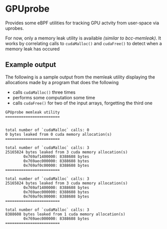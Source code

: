 # GPUprobe

Provides some eBPF utilities for tracking GPU actvity from user-space via
uprobes.

For now, only a memory leak utility is available *(similar to bcc-memleak)*.
It works by correlating calls to `cudaMalloc()` and `cudaFree()` to detect when
a memory leak has occured 

## Example output

The following is a sample output from the memleak utility displaying the 
allocations made by a program that does the following

- calls `cudaMalloc()` three times
- performs some computation some time
- calls `cudaFree()` for two of the input arrays, forgetting the third one

```
GPUprobe memleak utility
========================


total number of `cudaMalloc` calls: 0
0 bytes leaked from 0 cuda memory allocation(s)
========================

total number of `cudaMalloc` calls: 3
25165824 bytes leaked from 3 cuda memory allocation(s)
        0x769af1400000: 8388608 bytes
        0x769aec000000: 8388608 bytes
        0x769af0c00000: 8388608 bytes
========================

total number of `cudaMalloc` calls: 3
25165824 bytes leaked from 3 cuda memory allocation(s)
        0x769af1400000: 8388608 bytes
        0x769aec000000: 8388608 bytes
        0x769af0c00000: 8388608 bytes
========================

total number of `cudaMalloc` calls: 3
8388608 bytes leaked from 1 cuda memory allocation(s)
        0x769aec000000: 8388608 bytes
========================
```

